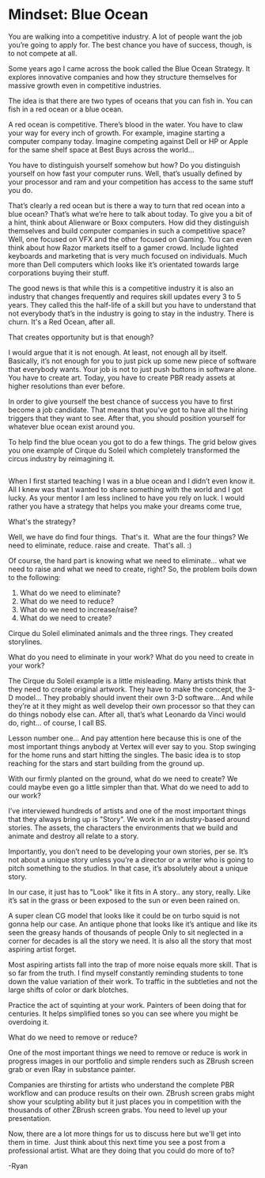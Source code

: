 # Mindset: Blue Ocean

<p>You are walking into a competitive industry. A lot of people want the job you’re going to apply for. The best chance you have of success, though, is to not compete at all.</p>
<p>Some years ago I came across the book called the Blue Ocean Strategy. It explores innovative companies and how they structure themselves for massive growth even in competitive industries.</p>
<p>The idea is that there are two types of oceans that you can fish in. You can fish in a red ocean or a blue ocean.</p>
<p>A red ocean is competitive. There’s blood in the water. You have to claw your way for every inch of growth. For example, imagine starting a computer company today. Imagine competing against Dell or HP or Apple for the same shelf space at Best Buys across the world...</p>
<p>You have to distinguish yourself somehow but how? Do you distinguish yourself on how fast your computer runs. Well, that’s usually defined by your processor and ram and your competition has access to the same stuff you do.</p>
<p>That’s clearly a red ocean but is there a way to turn that red ocean into a blue ocean? That’s what we’re here to talk about today. To give you a bit of a hint, think about Alienware or Boxx computers. How did they distinguish themselves and build computer companies in such a competitive space? Well, one focused on VFX and the other focused on Gaming. You can even think about how Razor markets itself to a gamer crowd. Include lighted keyboards and marketing that is very much focused on individuals. Much more than Dell computers which looks like it’s orientated towards large corporations buying their stuff.</p>
<p>The good news is that while this is a competitive industry it is also an industry that changes frequently and requires skill updates every 3 to 5 years. They called this the half-life of a skill but you have to understand that not everybody that’s in the industry is going to stay in the industry. There is churn. It's a Red Ocean, after all.</p>
<p>That creates opportunity but is that enough?</p>
<p>I would argue that it is not enough. At least, not enough all by itself. Basically, it’s not enough for you to just pick up some new piece of software that everybody wants. Your job is not to just push buttons in software alone. You have to create art. Today, you have to create PBR ready assets at higher resolutions than ever before.</p>
<p>In order to give yourself the best chance of success you have to first become a job candidate. That means that you’ve got to have all the hiring triggers that they want to see. After that, you should position yourself for whatever blue ocean exist around you.</p>
<p>To help find the blue ocean you got to do a few things. The grid below gives you one example of Cirque du Soleil which completely transformed the circus industry by reimagining it.</p>
<p><img src="https://www.ivoryresearch.com/wp-content/uploads/2013/04/emily-parker_clip_image014.gif" alt=""></p>
<p>When I first started teaching I was in a blue ocean and I didn’t even know it. All I knew was that I wanted to share something with the world and I got lucky. As your mentor I am less inclined to have you rely on luck. I would rather you have a strategy that helps you make your dreams come true,</p>
<p>What's the strategy?</p>
<p>Well, we have do find four things.&nbsp; That's it.&nbsp; What are the four things? We need to eliminate, reduce. raise and create.&nbsp; That's all. :)</p>
<p>Of course, the hard part is knowing what we need to eliminate... what we need to raise and what we need to create, right? So, the problem boils down to the following:</p>
<ol>
<li>What do we need to eliminate?</li>
<li>What do we need to reduce?</li>
<li>What do we need to increase/raise?</li>
<li>What do we need to create?</li>
</ol>
<p>Cirque du Soleil eliminated animals and the three rings. They created storylines.</p>
<p>What do you need to eliminate in your work? What do you need to create in your work?</p>
<p>The Cirque du Soleil example is a little misleading. Many artists think that they need to create original artwork. They have to make the concept, the 3-D model… They probably should invent their own 3-D software… And while they’re at it they might as well develop their own processor so that they can do things nobody else can. After all, that’s what Leonardo da Vinci would do, right... of course, I call BS.</p>
<p>Lesson number one… And pay attention here because this is one of the most important things anybody at Vertex will ever say to you. Stop swinging for the home runs and start hitting the singles. The basic idea is to stop reaching for the stars and start building from the ground up.</p>
<p>With our firmly planted on the ground, what do we need to create? We could maybe even go a little simpler than that. What do we need to add to our work?</p>
<p>I’ve interviewed hundreds of artists and one of the most important things that they always bring up is "Story". We work in an industry-based around stories. The assets, the characters the environments that we build and animate and destroy all relate to a story.</p>
<p>Importantly, you don’t need to be developing your own stories, per se. It’s not about a unique story unless you’re a director or a writer who is going to pitch something to the studios. In that case, it’s absolutely about a unique story.</p>
<p>In our case, it just has to "Look" like it fits in A story.. any story, really. Like it’s sat in the grass or been exposed to the sun or even been rained on.</p>
<p>A super clean CG model that looks like it could be on turbo squid is not gonna help our case. An antique phone that looks like it’s antique and like its seen the greasy hands of thousands of people Only to sit neglected in a corner for decades is all the story we need. It is also all the story that most aspiring artist forget.</p>
<p>Most aspiring artists fall into the trap of more noise equals more skill. That is so far from the truth. I find myself constantly reminding students to tone down the value variation of their work. To traffic in the subtleties and not the large shifts of color or dark blotches.</p>
<p>Practice the act of squinting at your work. Painters of been doing that for centuries. It helps simplified tones so you can see where you might be overdoing it.</p>
<p>What do we need to remove or reduce?</p>
<p>One of the most important things we need to remove or reduce is work in progress images in our portfolio and simple renders such as ZBrush screen grab or even IRay in substance painter.</p>
<p>Companies are thirsting for artists who understand the complete PBR workflow and can produce results on their own. ZBrush screen grabs might show your sculpting ability but it just places you in competition with the thousands of other ZBrush screen grabs. You need to level up your presentation.</p>
<p>Now, there are a lot more things for us to discuss here but we'll get into them in time.&nbsp; Just think about this next time you see a post from a professional artist. What are they doing that you could do more of to?</p>
<p>-Ryan</p>